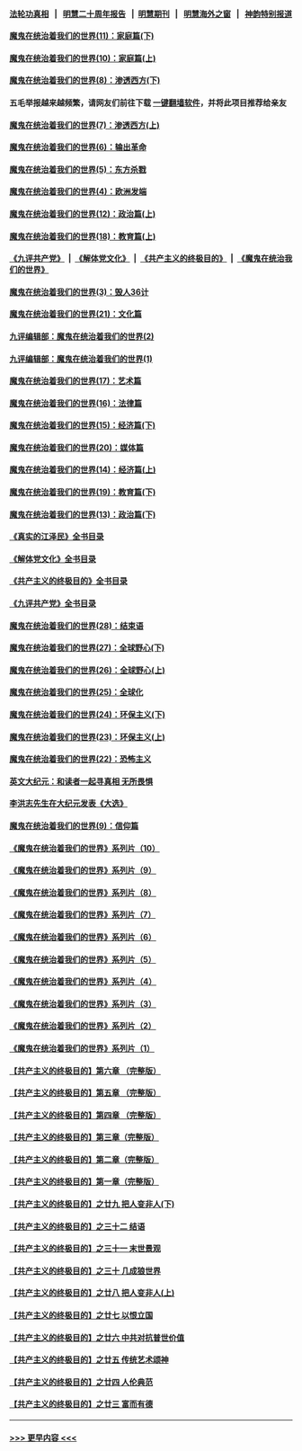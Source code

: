 #### [法轮功真相](https://github.com/gfw-breaker/truth/blob/master/README.md?t=0) &nbsp;&nbsp;|&nbsp;&nbsp; [明慧二十周年报告](https://github.com/gfw-breaker/mh-reports/blob/master/README.md?t=0) &nbsp;&nbsp;|&nbsp;&nbsp;[明慧期刊](https://github.com/gfw-breaker/mh-qikan) &nbsp;&nbsp;|&nbsp;&nbsp; [明慧海外之窗](https://github.com/gfw-breaker/mh-news/blob/master/README.md?t=0) &nbsp;&nbsp;|&nbsp;&nbsp; [神韵特别报道](https://github.com/gfw-breaker/mh-news/blob/master/shenyun.md?t=0)
#### [魔鬼在统治着我们的世界(11)：家庭篇(下)](../pages/nsc422/n10440961.md?t=11292101) 
#### [魔鬼在统治着我们的世界(10)：家庭篇(上)](../pages/nsc422/n10435448.md?t=11292101) 
#### [魔鬼在统治着我们的世界(8)：渗透西方(下)](../pages/nsc422/n10429603.md?t=11292101) 
#### 五毛举报越来越频繁，请网友们前往下载 [一键翻墙软件](https://github.com/gfw-breaker/ssr-accounts)，并将此项目推荐给亲友
#### [魔鬼在统治着我们的世界(7)：渗透西方(上)](../pages/nsc422/n10426013.md?t=11292101) 
#### [魔鬼在统治着我们的世界(6)：输出革命](../pages/nsc422/n10421536.md?t=11292101) 
#### [魔鬼在统治着我们的世界(5)：东方杀戮](../pages/nsc422/n10417707.md?t=11292101) 
#### [魔鬼在统治着我们的世界(4)：欧洲发端](../pages/nsc422/n10414890.md?t=11292101) 
#### [魔鬼在统治着我们的世界(12)：政治篇(上)](../pages/nsc422/n10444576.md?t=11292101) 
#### [魔鬼在统治着我们的世界(18)：教育篇(上)](../pages/nsc422/n10526970.md?t=11292101) 
#### [《九评共产党》](https://github.com/begood0513/9ping.md/blob/master/README.md) &nbsp;|&nbsp; [《解体党文化》](../../../../jtdwh.md/blob/master/README.md)  &nbsp;|&nbsp; [《共产主义的终极目的》](../../../../gczydzjmd.md/blob/master/README.md) &nbsp;|&nbsp; [《魔鬼在统治我们的世界》](../../../../mgztzwmdsj.md/blob/master/README.md) 
#### [魔鬼在统治着我们的世界(3)：毁人36计](../pages/nsc422/n10411583.md?t=11292101) 
#### [魔鬼在统治着我们的世界(21)：文化篇](../pages/nsc422/n10597706.md?t=11292101) 
#### [九评编辑部：魔鬼在统治着我们的世界(2)](../pages/nsc422/n10410036.md?t=11292101) 
#### [九评编辑部：魔鬼在统治着我们的世界(1)](../pages/nsc422/n10406825.md?t=11292101) 
#### [魔鬼在统治着我们的世界(17)：艺术篇](../pages/nsc422/n10499093.md?t=11292101) 
#### [魔鬼在统治着我们的世界(16)：法律篇](../pages/nsc422/n10485969.md?t=11292101) 
#### [魔鬼在统治着我们的世界(15)：经济篇(下)](../pages/nsc422/n10469975.md?t=11292101) 
#### [魔鬼在统治着我们的世界(20)：媒体篇](../pages/nsc422/n10586579.md?t=11292101) 
#### [魔鬼在统治着我们的世界(14)：经济篇(上)](../pages/nsc422/n10457370.md?t=11292101) 
#### [魔鬼在统治着我们的世界(19)：教育篇(下)](../pages/nsc422/n10564808.md?t=11292101) 
#### [魔鬼在统治着我们的世界(13)：政治篇(下)](../pages/nsc422/n10448270.md?t=11292101) 
#### [《真实的江泽民》全书目录](../pages/nsc422/n13721399.md?t=11292101) 
#### [《解体党文化》全书目录](../pages/nsc422/n13721157.md?t=11292101) 
#### [《共产主义的终极目的》全书目录](../pages/nsc422/n13721048.md?t=11292101) 
#### [《九评共产党》全书目录](../pages/nsc422/n13708085.md?t=11292101) 
#### [魔鬼在统治着我们的世界(28)：结束语](../pages/nsc422/n10936246.md?t=11292101) 
#### [魔鬼在统治着我们的世界(27)：全球野心(下)](../pages/nsc422/n10928319.md?t=11292101) 
#### [魔鬼在统治着我们的世界(26)：全球野心(上)](../pages/nsc422/n10900318.md?t=11292101) 
#### [魔鬼在统治着我们的世界(25)：全球化](../pages/nsc422/n10788205.md?t=11292101) 
#### [魔鬼在统治着我们的世界(24)：环保主义(下)](../pages/nsc422/n10695307.md?t=11292101) 
#### [魔鬼在统治着我们的世界(23)：环保主义(上)](../pages/nsc422/n10688613.md?t=11292101) 
#### [魔鬼在统治着我们的世界(22)：恐怖主义](../pages/nsc422/n10614727.md?t=11292101) 
#### [英文大纪元：和读者一起寻真相 无所畏惧](../pages/nsc422/n12542027.md?t=11292101) 
#### [李洪志先生在大纪元发表《大选》](../pages/nsc422/n12534746.md?t=11292101) 
#### [魔鬼在统治着我们的世界(9)：信仰篇](../pages/nsc422/n10432159.md?t=11292101) 
#### [《魔鬼在统治着我们的世界》系列片（10）](../pages/nsc422/n12292670.md?t=11292101) 
#### [《魔鬼在统治着我们的世界》系列片（9）](../pages/nsc422/n12290859.md?t=11292101) 
#### [《魔鬼在统治着我们的世界》系列片（8）](../pages/nsc422/n12287445.md?t=11292101) 
#### [《魔鬼在统治着我们的世界》系列片（7）](../pages/nsc422/n12283425.md?t=11292101) 
#### [《魔鬼在统治着我们的世界》系列片（6）](../pages/nsc422/n12282314.md?t=11292101) 
#### [《魔鬼在统治着我们的世界》系列片（5）](../pages/nsc422/n12281419.md?t=11292101) 
#### [《魔鬼在统治着我们的世界》系列片（4）](../pages/nsc422/n12274024.md?t=11292101) 
#### [《魔鬼在统治着我们的世界》系列片（3）](../pages/nsc422/n12271322.md?t=11292101) 
#### [《魔鬼在统治着我们的世界》系列片（2）](../pages/nsc422/n12269049.md?t=11292101) 
#### [《魔鬼在统治着我们的世界》系列片（1）](../pages/nsc422/n12267575.md?t=11292101) 
#### [【共产主义的终极目的】第六章 （完整版）](../pages/nsc422/n11428913.md?t=11292101) 
#### [【共产主义的终极目的】第五章 （完整版）](../pages/nsc422/n11428912.md?t=11292101) 
#### [【共产主义的终极目的】第四章 （完整版）](../pages/nsc422/n11428907.md?t=11292101) 
#### [【共产主义的终极目的】第三章（完整版）](../pages/nsc422/n11428848.md?t=11292101) 
#### [【共产主义的终极目的】第二章（完整版）](../pages/nsc422/n11428831.md?t=11292101) 
#### [【共产主义的终极目的】第一章（完整版）](../pages/nsc422/n11417651.md?t=11292101) 
#### [【共产主义的终极目的】之廿九 把人变非人(下)](../pages/nsc422/n11344140.md?t=11292101) 
#### [【共产主义的终极目的】之三十二 结语](../pages/nsc422/n11360535.md?t=11292101) 
#### [【共产主义的终极目的】之三十一 末世景观](../pages/nsc422/n11351129.md?t=11292101) 
#### [【共产主义的终极目的】之三十 几成狼世界](../pages/nsc422/n11348280.md?t=11292101) 
#### [【共产主义的终极目的】之廿八 把人变非人(上)](../pages/nsc422/n11340492.md?t=11292101) 
#### [【共产主义的终极目的】之廿七 以恨立国](../pages/nsc422/n11336944.md?t=11292101) 
#### [【共产主义的终极目的】之廿六 中共对抗普世价值](../pages/nsc422/n11324785.md?t=11292101) 
#### [【共产主义的终极目的】之廿五 传统艺术颂神](../pages/nsc422/n11296396.md?t=11292101) 
#### [【共产主义的终极目的】之廿四 人伦典范](../pages/nsc422/n11296397.md?t=11292101) 
#### [【共产主义的终极目的】之廿三 富而有德](../pages/nsc422/n11283598.md?t=11292101) 

----
#### [ >>> 更早内容 <<< ](../indexes/nsc422-earlier.md)
